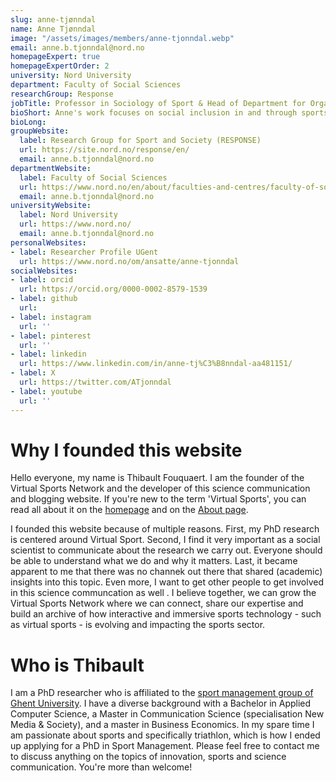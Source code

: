 ```yaml
---
slug: anne-tjønndal
name: Anne Tjønndal
image: "/assets/images/members/anne-tjonndal.webp"
email: anne.b.tjonndal@nord.no
homepageExpert: true
homepageExpertOrder: 2
university: Nord University
department: Faculty of Social Sciences
researchGroup: Response
jobTitle: Professor in Sociology of Sport & Head of Department for Organisation, leadership and working life.
bioShort: Anne's work focuses on social inclusion in and through sports. To this end, she takes various approaches of which virtual sports is one.
bioLong: 
groupWebsite:
  label: Research Group for Sport and Society (RESPONSE)
  url: https://site.nord.no/response/en/
  email: anne.b.tjonndal@nord.no
departmentWebsite:
  label: Faculty of Social Sciences
  url: https://www.nord.no/en/about/faculties-and-centres/faculty-of-social-sciences
  email: anne.b.tjonndal@nord.no
universityWebsite:
  label: Nord University
  url: https://www.nord.no/
  email: anne.b.tjonndal@nord.no
personalWebsites:
- label: Researcher Profile UGent
  url: https://www.nord.no/om/ansatte/anne-tjonndal
socialWebsites:
- label: orcid
  url: https://orcid.org/0000-0002-8579-1539
- label: github
  url: 
- label: instagram
  url: ''
- label: pinterest
  url: ''
- label: linkedin
  url: https://www.linkedin.com/in/anne-tj%C3%B8nndal-aa481151/
- label: X
  url: https://twitter.com/ATjonndal
- label: youtube
  url: ''
---
```


# Why I founded this website
Hello everyone, my name is Thibault Fouquaert. I am the founder of the Virtual Sports Network and the developer of this science communication and blogging website. If you're new to the term 'Virtual Sports', you can read all about it on the [homepage](/) and on the [About page](/about).

I founded this website because of multiple reasons. First, my PhD research is centered around Virtual Sport. Second, I find it very important as a social scientist to communicate about the research we carry out. Everyone should be able to understand what we do and why it matters. Last, it became apparent to me that there was no channek out there that shared (academic) insights into this topic. Even more, I want to get other people to get involved in this science communcation as well . I believe together, we can grow the Virtual Sports Network where we can connect, share our expertise and build an archive of how interactive and immersive sports technology - such as virtual sports - is evolving and impacting the sports sector.

# Who is Thibault
I am a PhD researcher who is affiliated to the [sport management group of Ghent University](https://www.sportmanagementugent.com). I have a diverse background with a Bachelor in Applied Computer Science, a Master in Communication Science (specialisation New Media & Society), and a master in Business Economics. In my spare time I am passionate about sports and specifically triathlon, which is how I ended up applying for a PhD in Sport Management. Please feel free to contact me to discuss anything on the topics of innovation, sports and science communication. You're more than welcome!


